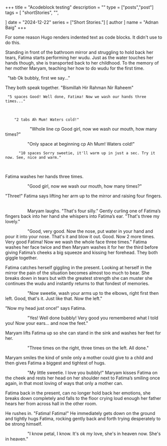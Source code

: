+++
title = "Acodeblock testing"
description = ""
type = ["posts","post"]
tags = [
    "shortStories",
    "",
    
]
date = "2024-12-22"
series = ["Short Stories."]
[ author ]
  name = "Adnan Baig"
+++

For some reason Hugo renders indented text as code blocks. It didn't use to do this.


Standing in front of the bathroom mirror and struggling to hold back her tears, Fatima starts performing her wudu.
Just as the water touches her hands though, she is transported back to her childhood. To the memory of her mother Maryam, teaching her how to do wudu for the first time.

 
	"tab Ok bubbly, first we say..."
 

They both speak together. "Bismillah Hir Rahman Nir Raheem"
 

     "5 spaces Good! Well done, Fatima! Now we wash our hands three times..."
 

		"2 tabs Ah Mum! Waters cold!"
 
                  "Whole line cp Good girl, now we wash our mouth, how many times?"

                  "Only space at beginning cp Ah Mum! Waters cold!"

          "10 spaces Sorry sweetie, it'll warm up in just a sec. Try it now. See, nice and warm."
 

Fatima washes her hands three times.
 

                  "Good girl, now we wash our mouth, how many times?"
 

"Three!" Fatima says lifting her arm up to the mirror and raising four fingers.
 

                  Maryam laughs. "That's four silly." Gently curling one of Fatima’s fingers back into her hand she whispers into Fatima’s ear. "That's three my lovely."

                  "Good, very good. Now the nose, put water in your hand and pour it into your nose. That's it and blow it out. Good. Now 2 more times. Very good Fatima! Now we wash the whole face three times."
Fatima washes her face twice and then Maryam washes it for her the third before giving Fatima’s cheeks a big squeeze and kissing her forehead. They both giggle together.
 

Fatima catches herself giggling in the present. Looking at herself in the mirror the pain of the situation becomes almost too much to bear. She breaks down in tears but with the greatest strength she can muster she continues the wudu and instantly returns to that fondest of memories.
 

                  "Now sweetie, wash your arms up to the elbows, right first then left. Good, that's it. Just like that. Now the left."
 

"Now my head just once!" says Fatima.
 

                  "Yes! Well done bubbly! Very good you remembered what I told you! Now your ears... and now the feet."
 

Maryam lifts Fatima up so she can stand in the sink and washes her feet for her.
 

                  "Three times on the right, three times on the left. All done."
 

Maryam smiles the kind of smile only a mother could give to a child and then gives Fatima a biggest and tightest of hugs.
 

                  "My little sweetie. I love you bubbly!" Maryam kisses Fatima on the cheek and rests her head on her shoulder next to Fatima’s smiling once again, in that most loving of ways that only a mother can.
 

Fatima back in the present, can no longer hold back her emotions, she breaks down completely and falls to the floor crying loud enough her father hears her from across hall in the other room.
 

He rushes in. "Fatima! Fatima!" He immediately gets down on the ground and tightly hugs Fatima, rocking gently back and forth trying desperately to be strong himself.
 

                  "I know petal, I know. It's ok my love, she's in heaven now. She's in heaven."

